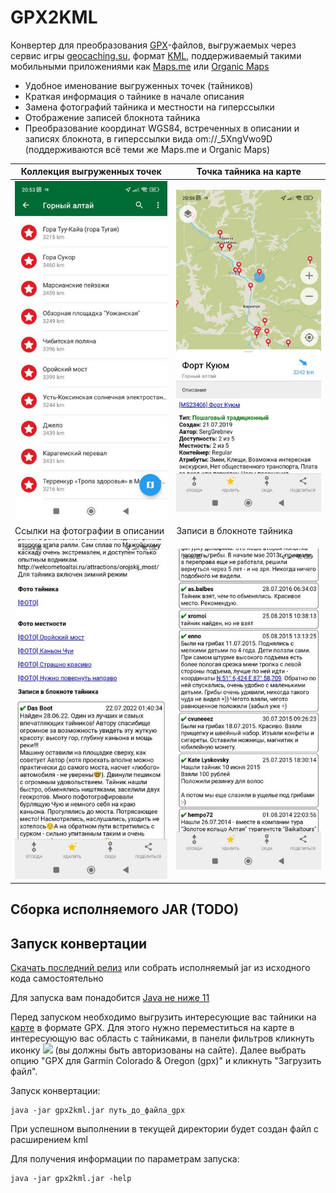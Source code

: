# GPX2KML

Конвертер для преобразования [GPX](https://ru.wikipedia.org/wiki/GPX)-файлов, выгружаемых через сервис игры [geocaching.su](https://geocaching.su), 
формат [KML](https://ru.wikipedia.org/wiki/KML), поддерживаемый такими мобильными приложениями как [Maps.me](https://ru.maps.me) 
или [Organic Maps](https://organicmaps.app)

- Удобное именование выгруженных точек (тайников)
- Краткая информация о тайнике в начале описания
- Замена фотографий тайника и местности на гиперссылки
- Отображение записей блокнота тайника
- Преобразование координат WGS84, встреченных в описании и записях блокнота, в гиперссылки вида om://_5XngVwo9D (поддерживаются всё теми же Maps.me и Organic Maps)

| Коллекция выгруженных точек                                                                | Точка тайника на карте                                                                                             |
|---------------------------------------------------------------------------------------------------|----------------------------------------------------------------------------------------------|
| ![Коллекция выгруженных точек](/webres/Screenshot_2023-01-08-20-53-43-239_app.organicmaps.jpg)    | ![Точка тайника на карте](/webres/Screenshot_2023-01-08-20-56-59-204_app.organicmaps.jpg)    |
| Ссылки на фотографии в описании                                                             | Записи в блокноте тайника                                                                                            |
| ![Ссылки на фотографии в описании](/webres/Screenshot_2023-01-08-20-54-38-197_app.organicmaps.jpg) | ![Записи в блокноте тайника](/webres/Screenshot_2023-01-08-20-56-30-197_app.organicmaps.jpg) |

## Сборка исполняемого JAR (TODO)

## Запуск конвертации
[Скачать последний релиз](https://github.com/golubevda/gpx2kml/raw/develop/webres/gpx2kml-1.0-SNAPSHOT.jar) или собрать исполняемый jar из исходного кода самостоятельно

Для запуска вам понадобится [Java не ниже 11](https://www.java.com/ru/download)

Перед запуском необходимо выгрузить интересующие вас тайники на [карте](https://geocaching.su/map) в формате GPX.
Для этого нужно переместиться на карте в интересующую вас область с тайниками, в панели фильтров
кликнуть иконку <img src="https://geocaching.su/images/icons/points_ico.gif"> (вы должны быть авторизованы на сайте).
Далее выбрать опцию "GPX для Garmin Colorado & Oregon (gpx)" и кликнуть "Загрузить файл".

Запуск конвертации:

    java -jar gpx2kml.jar путь_до_файла_gpx

При успешном выполнении в текущей директории будет создан файл с расширением kml

Для получения информации по параметрам запуска:

    java -jar gpx2kml.jar -help